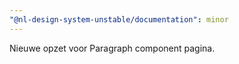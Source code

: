 ```yaml
---
"@nl-design-system-unstable/documentation": minor
---
```


Nieuwe opzet voor Paragraph component pagina.
